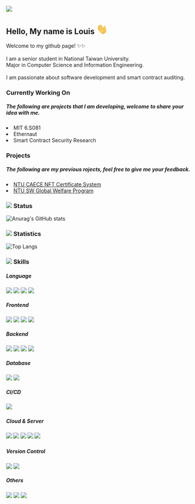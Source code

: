 ![](https://raw.githubusercontent.com/LouisTsai-Csie/LouisTsai-Csie/output/github-snake.svg)

<h2> Hello, My name is Louis  <img src="https://github.com/ABSphreak/ABSphreak/blob/master/gifs/Hi.gif" width="30px"></h2>
Welcome to my github page! ✨✨ <br>
<br>
I am a senior student in National Taiwan University. <br>
Major in Computer Science and Information Engineering. <br>
<br>
I am passionate about software development and smart contract auditing.

<h3> Currently Working On </h3>
<h5> The following are projects that I am developing, welcome to share your idea with me. </h5>
<li> MIT 6.S081 </li>
<li> Ethernaut </li>
<li> Smart Contract Security Research </li>

    
<h3> Projects </h3>

<h5> The following are my previous rojects, feel free to give me your feedback. </h5>
<li><a href="http://cert.caece.net/">NTU CAECE NFT Certificate System</a></li>
<li><a href="https://louistsai-csie-ntuswdb-home-zwlj5y.streamlit.app/">NTU SW Global Welfare Program</a></li>


<h3><img src = "https://github.com/7oSkaaa/7oSkaaa/blob/main/Images/about_me.gif?raw=true" width = 30px> Status </h3>

![Anurag's GitHub stats](https://github-readme-stats.vercel.app/api?username=LouisTsai-Csie&show_icons=true&theme=tokyonight)


<h3><img src = "https://github.com/7oSkaaa/7oSkaaa/blob/main/Images/about_me.gif?raw=true" width = 30px> Statistics </h3>

![Top Langs](https://github-readme-stats.vercel.app/api/top-langs/?username=LouisTsai-Csie&layout=compact&show_icons=true&theme=tokyonight&langs_count=5&hide=html,css)

<h3><img src = "https://github.com/7oSkaaa/7oSkaaa/blob/main/Images/about_me.gif?raw=true" width = 30px> Skills </h3>

<h5> Language </h5>
<span>
  <img src="https://img.shields.io/badge/C-00599C?style=for-the-badge&logo=c&logoColor=white">
  <img src="https://img.shields.io/badge/C%2B%2B-00599C?style=for-the-badge&logo=c%2B%2B&logoColor=white">
  <img src="https://img.shields.io/badge/JavaScript-323330?style=for-the-badge&logo=javascript&logoColor=F7DF1E">
  <img src="https://img.shields.io/badge/Python-3776AB.svg?style=for-the-badge&logo=Python&logoColor=white">
</span>
<h5> Frontend </h5>
  <span>
    <img src="https://img.shields.io/badge/HTML5-E34F26.svg?style=for-the-badge&logo=HTML5&logoColor=white">
    <img src="https://img.shields.io/badge/CSS3-1572B6.svg?style=for-the-badge&logo=CSS3&logoColor=white">
    <img src="https://img.shields.io/badge/Chakra%20UI-319795.svg?style=for-the-badge&logo=Chakra-UI&logoColor=white">
    <img src="https://img.shields.io/badge/React-61DAFB.svg?style=for-the-badge&logo=React&logoColor=black">
  </span>
<h5> Backend </h5>
  <span>
    <img src="https://img.shields.io/badge/Node.js-339933.svg?style=for-the-badge&logo=nodedotjs&logoColor=white">
    <img src="https://img.shields.io/badge/Express-000000.svg?style=for-the-badge&logo=Express&logoColor=white">
    <img src="https://img.shields.io/badge/FastAPI-009688.svg?style=for-the-badge&logo=FastAPI&logoColor=white">
    <img src="https://img.shields.io/badge/Flask-000000.svg?style=for-the-badge&logo=Flask&logoColor=white">
  </span>
<h5> Database </h5>
<span>
  <img src="https://img.shields.io/badge/MySQL-4479A1.svg?style=for-the-badge&logo=MySQL&logoColor=white">
  <img src="https://img.shields.io/badge/MongoDB-47A248.svg?style=for-the-badge&logo=MongoDB&logoColor=white">
</span>
<h5> CI/CD </h5>
  <img src="https://img.shields.io/badge/GitHub%20Actions-2088FF.svg?style=for-the-badge&logo=GitHub-Actions&logoColor=white">

<h5> Cloud & Server <h5>
  <span>
    <img src="https://img.shields.io/badge/Kubernetes-326CE5.svg?style=for-the-badge&logo=Kubernetes&logoColor=white">
    <img src="https://img.shields.io/badge/Amazon%20AWS-232F3E.svg?style=for-the-badge&logo=Amazon-AWS&logoColor=white">
    <img src="https://img.shields.io/badge/Amazon%20EC2-FF9900.svg?style=for-the-badge&logo=Amazon-EC2&logoColor=white">
    <img src="https://img.shields.io/badge/Heroku-430098.svg?style=for-the-badge&logo=Heroku&logoColor=white">
    <img src="https://img.shields.io/badge/NGINX-009639.svg?style=for-the-badge&logo=NGINX&logoColor=white">
  </span>
<h5> Version Control </h5>
<span>
  <img src="https://img.shields.io/badge/Git-F05032.svg?style=for-the-badge&logo=Git&logoColor=white">
  <img src="https://img.shields.io/badge/GitHub-181717.svg?style=for-the-badge&logo=GitHub&logoColor=whitev">
</span>
<h5> Others </h5>
  <span>
    <img src="https://img.shields.io/badge/Docker-2496ED.svg?style=for-the-badge&logo=Docker&logoColor=white">
    <img src="https://img.shields.io/badge/Remix-000000.svg?style=for-the-badge&logo=Remix&logoColor=white">
    <img src="https://img.shields.io/badge/Red%20Hat-EE0000.svg?style=for-the-badge&logo=Red-Hat&logoColor=white">
  </span>
  

